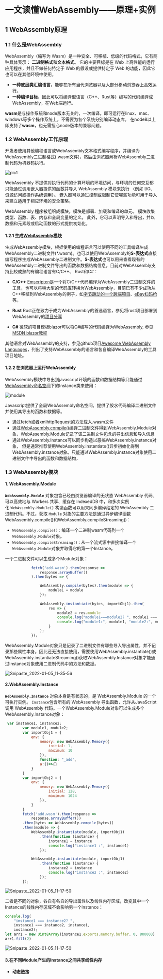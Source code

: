 #  一文读懂WebAssembly——原理+实例

## 1 WebAssembly原理

### 1.1 什么是WebAssembly

WebAssembly（缩写为 Wasm）是一种安全、可移植、低级的代码格式，它有两种具体表示： **二进制格式**和**文本格式**。 它的主要目标是在 Web 上高性能的运行应用程序，并且不做任何特定于 Web 的假设或提供特定于 Web 的功能，因此它也可以在其他环境中使用。

- **一种底层类汇编语言**，能够在所有当代浏览器以及大部分移动浏览器上高效运行。
- **一种编译目标**，因此可以将编译型语言（C++、Rust等）编写的代码编译成WebAssembly，在Web端运行。

**wasm**是与操作系统和node版本无关的，一次编译，即可运行在linux、mac、windows等多个操作系统上，不需要为各个系统分别编译动态库， 在node8以上即支持了**wasm**，也无需担心node版本的兼容问题。

### 1.2 WebAssembly工作原理

开发者使用其他编程语言或WebAssembly文本格式编写程序，并编译为WebAssembly二进制格式(.wasm文件)，然后由浏览器解析WebAssembly二进制代码为机器码执行。

![pic1](pic1.png)

WebAssembly 不提供对执行代码的计算环境的环境访问，与环境的任何交互都只能通过调用嵌入器提供的函数并导入 WebAssembly 模块来执行 （例如 I/O、资源访问或操作系统调用）。 嵌入器可以通过控制或限制它使哪些功能可用于导入来建立适用于相应环境的安全策略。

WebAssembly 程序被组织成模块，模块是部署、加载和编译的单元。 模块收集类型、函数、表、内存和全局变量的定义。 此外，它可以声明导入和导出，并以数据和元素段或启动函数的形式提供初始化。

#### 1.2.1 生成[WebAssembly模块](https://webassembly.github.io/spec/core/syntax/modules.html#) 

生成WebAssembly模块，根据使用的编程语言可以使用不同的工具编译生成WebAssembly二进制文件(*.wasm)。也可以使用WebAssembly的**S-表达式**直接编写程序生成WebAssembly二进制文件。**S-表达式**也可以用来查看现有的WebAssembly二进制文件导出的函数和数据结构信息。目前对WebAssembly支持比较成熟的有编程语言有C/C++、 Rust和C#：

- **C/C++**     [Emscripten](https://github.com/emscripten-core/emscripten)是一个将C/C++代码编译为WebAssembly二进制文件的工具，也可以将稍大型的代码库转换为WebAssembly，目前已有不少成功从C++移植到WebAssembly的例子，如[字节跳动的一个跨端项目](http://cache.baiducontent.com/c?m=uv7SYDiMbkrAr0uRGkAIhY4AwYuIVF9yk1Nfjww7fRfsTR--Ey_AsWspK8YbFJ3EeHW6k7J69oRhpTA2XvKuoJpmj4HLc2GzGcloZoMfbcZICIOegyZeX2LzbTGJto-b&p=8a74c64ad4934eac59ebd66f445788&newp=c670ca16d9c108b919bd9b7d0c10c1231610db2151d6d6126b82c825d7331b001c3bbfb422201706d5c4786300ab4b5ee1f73272350923a3dda5c91d9fb4c57479c13175&s=eccbc87e4b5ce2fe&user=baidu&fm=sc&query=wasm%2Ddwarf&qid=a46aeff4000000de&p1=4)、[eBay扫码枪](https://tech.ebayinc.com/engineering/webassembly-at-ebay-a-real-world-use-case/)等。

- **Rust**       Rust正在致力于成为WebAssembly的首选语言，参见将rust项目部署到WebAssembly的[项目分享](https://zhuanlan.zhihu.com/p/38661879)

- **C#**           微软的项目模板blazor可以将C#编写的代码编译为WebAssembly, 参见[MSDN blazor教程](https://docs.microsoft.com/zh-cn/aspnet/core/blazor/tutorials?view=aspnetcore-6.0)

其他语言对WebAssembly的支持，参见github项目[Awesome WebAssembly Languages](https://github.com/appcypher/awesome-wasm-langs)，列出了支持WebAssembly的语言和各自编译WebAssembly的工具项目地址。

#### 1.2.2 在浏览器上运行WebAssembly

WebAssembly模块中导出到javascript环境的函数和数据结构等只能通过[WebAssembly命名空间](https://webassembly.github.io/spec/js-api/#webassembly-namespace)下的Instance类来使用：

![module](E:\wasm\preResearch\pic2.png)

Javascript提供了全局WebAssembly命名空间，提供了胶水代码编译二进制文件并使用其导出的函数和数据等。

- 通过fetch或者xmlhttpRequest的方法载入.wasm文件 
- 通过[WebAssembly.compile()](https://developer.mozilla.org/zh-CN/docs/Web/JavaScript/Reference/Global_Objects/WebAssembly/compile)编译二进制文件得到WebAssembly.Module对象，WebAssembly.Module记录了该二进制文件包含的导出信息和导入信息
- 通过WebAssembly.Instance可以同步构造以恶搞WebAssembly.instance对象， 但是通常推荐使用WebAssembly.instantiate()异步初始化得到WebAssembly.instance对象。只能通过WebAssembly.instance对象使用二进制文件中导出的函数和数据结构，

### 1.3 WebAssembly模块



#### 1. WebAssembly.Module

**`WebAssembly.Module`** 对象包含已经由浏览器编译的无状态 WebAssembly 代码,可以高效地与 Workers 共享、缓存在 IndexedDB 中，和多次实例化.`WebAssembly.Module()` 构造函数可以用来同步编译给定的 WebAssembly 二进制代码。不过，获取 `Module` 对象的主要方法是通过异步编译函数WebAssembly.compile()和WebAssembly.compileStreaming()：

- `WebAssembly.compile()` : 编译一个二进制wasm代码到一个`WebAssembly.Module`对象。
- `WebAssembly.compileStreaming()` : 从一个流式源中直接编译一个`WebAssembly.Module`对象并取得它的第一个Instance。

一个二进制文件可以生成多个Module对象：

```js
            fetch('add.wasm').then(response =>
                response.arrayBuffer()
            ).then(bytes => {

                WebAssembly.compile(bytes).then(module => {
                    module1 = module
                });
                
                WebAssembly.instantiate(bytes, importObj1).then(
                    res => {
                        module2 = res.module
                        console.log("module1===module2? ", module1 === module2)
                        console.log("module1:", module1, "module2:", module2)
                    }
                );
            });
```

WebAssembly.Module对象只是记录了二进制文件有哪些导入导出属性，并不记录那些属性本身，因此还无法直接使用，需要使用WebAssembly.instantiate()或WebAssembly.instantiateStreaming()获取WebAssembly.Instance对象才能通过Instance对象使用二进制代码中的方法和数据。

![Snipaste_2022-01-05_11-35-56](module.png)

#### 2.WebAssembly.Instance

 **`WebAssembly.Instance`** 对象本身是有状态的，是 WebAssembly.Module 的一个可执行实例。 `Instance`包含所有的 WebAssembly 导出函数，允许从JavaScript 调用 WebAssembly 代码。一个WebAssembly.Module对象可以生成多个WebAssembly.Instance对象：

```js
 var instance1, instance2;
        var module1, module2;
        var importObj1 = {
            env: {
                memory: new WebAssembly.Memory({
                    initial: 1,
                    maximum: 10
                }),
                function: "_add",
                a:()=>{}
            }
        }
        var importObj2 = {
            env: {
                memory: new WebAssembly.Memory({
                    initial: 128,
                    maximum: 1024
                }),
            }
        }
        fetch('add.wasm').then(response =>
            response.arrayBuffer())
        .then(bytes => WebAssembly.compile(bytes))
        .then(module => {
            WebAssembly.instantiate(module, importObj1)
                .then(function (instance) {
                    instance1 = instance
                    console.log("instance1 :", instance1)
                });

            WebAssembly.instantiate(module, importObj1)
                .then(function (instance) {
                    instance2 = instance
                    console.log("instance2 :", instance2)
                });
        });

```

![Snipaste_2022-01-05_11-17-50](.\Snipaste_2022-01-05_11-17-50.png)

二者是不同的对象，各自有各自的导出属性以及线性内存区域，改变其中一个Instance的线性内存区域不会影响另一个Instance：

```js
console.log(
	"instance1 === instance2? ",
	instance1 === instance2, instance1,
	instance2);
let arr1 = new Uint8Array(instance1.exports.memory.buffer, 0, 800000)
arr1.fill(2)
```

![Snipaste_2022-01-05_11-17-50](Snipaste_2022-01-05_11-30-07.png)

#### 3.在不同Module产生的Instance之间共享线性内存

- **动态链接**

